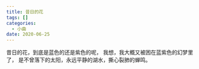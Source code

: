 ```yaml
---
title: 昔日的花
tags: []
categories:
  - 小曲
date: 2020-06-25
---
```

昔日的花，到底是蓝色的还是紫色的呢，
我想，我大概又被困在蓝紫色的幻梦里了，
是不曾落下的太阳，永远平静的湖水，撕心裂肺的蝉鸣。




